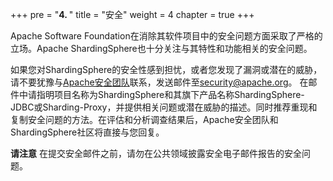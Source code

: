 +++
pre = "<b>4. </b>"
title = "安全"
weight = 4
chapter = true
+++

Apache Software Foundation在消除其软件项目中的安全问题方面采取了严格的立场。Apache ShardingSphere也十分关注与其特性和功能相关的安全问题。

如果您对ShardingSphere的安全性感到担忧，或者您发现了漏洞或潜在的威胁，请不要犹豫与[Apache安全团队](http://www.apache.org/security/)联系，发送邮件至[security@apache.org](mailto:security@apache.org)。
在邮件中请指明项目名称为ShardingSphere和其旗下产品名称ShardingSphere-JDBC或Sharding-Proxy，并提供相关问题或潜在威胁的描述。同时推荐重现和复制安全问题的方法。在评估和分析调查结果后，Apache安全团队和ShardingSphere社区将直接与您回复。

**请注意** 在提交安全邮件之前，请勿在公共领域披露安全电子邮件报告的安全问题。
